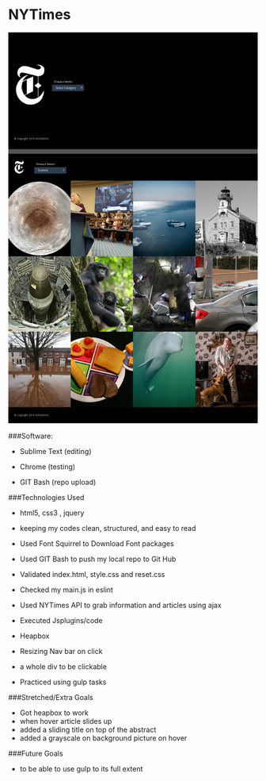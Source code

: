 # NYTimes

![alt text](./nytimes-screenshot.png "Instanews")

###Software:
	

- Sublime Text (editing)
	

- Chrome (testing)
	

- GIT Bash (repo upload)





###Technologies Used
	

- html5, css3
, jquery
- keeping my codes clean, structured, and easy to read
	

- Used Font Squirrel to Download Font packages
	

- Used GIT Bash to push my local repo to Git Hub
	

- Validated index.html, style.css and reset.css


- Checked my main.js in eslint

- Used NYTimes API to grab information and articles using ajax
- Executed Jsplugins/code
	
- Heapbox
- Resizing Nav bar on click
- a whole div to be clickable
- Practiced using gulp tasks



###Stretched/Extra Goals
	

- Got heapbox to work
- when hover article slides up
- added a sliding title on top of the abstract
- added a grayscale on background picture on hover



###Future Goals
	

- to be able to use gulp to its full extent
